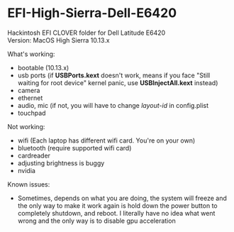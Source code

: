 # EFI-High-Sierra-Dell-E6420
Hackintosh EFI CLOVER folder for Dell Latitude E6420<br>
Version: MacOS High Sierra 10.13.x


What's working:
- bootable (10.13.x)
- usb ports (if <b>USBPorts.kext</b> doesn't work, means if you face "Still waiting for root device" kernel panic, use <b>USBInjectAll.kext</B> instead)
- camera
- ethernet
- audio, mic (if not, you will have to change <i>layout-id</i> in config.plist
- touchpad


Not working:
- wifi (Each laptop has different wifi card. You're on your own)
- bluetooth (require supported wifi card)
- cardreader
- adjusting brightness is buggy
- nvidia 


Known issues:
- Sometimes, depends on what you are doing, the system will freeze and the only way to make it work again is hold down the power button to completely shutdown, and reboot. I literally have no idea what went wrong and the only way is to disable gpu acceleration
